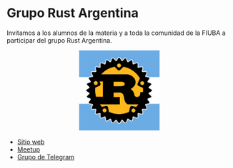 # Grupo Rust Argentina

Invitamos a los alumnos de la materia y a toda la comunidad de la FIUBA a participar del grupo Rust Argentina.

<div style="text-align:center"><img src="rust-lang-ar-logo.png" width=180/></div>

* [Sitio web](https://rust-lang-ar.github.io/)
* [Meetup](https://www.meetup.com/es/Rust-Argentina/)
* [Grupo de Telegram](https://t.me/rust_lang_ar)
